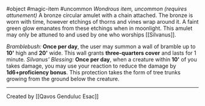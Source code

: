 #object #magic-item #uncommon
*Wondrous item, uncommon (requires attunement)*
A bronze circular amulet with a chain attached. The bronze is worn with time, however etchings of thorns and vines wrap around it. A faint green glow emanates from these etchings when in moonlight. This amulet may only be attuned to and used by one who worships [[Silvanus]].

*Bramblebush:* **Once per day**, the user may summon a wall of bramble up to **10'** high and **20'** wide. This wall grants **three-quarters cover** and lasts for 1 minute. 
*Silvanus' Blessing:* **Once per day**, when a creature within **10'** of you takes damage, you may use your reaction to reduce the damage by **1d6+proficiency bonus**. This protection takes the form of tree trunks growing from the ground below the creature. 

---
Created by [[Qavos Genduluc Esac]]